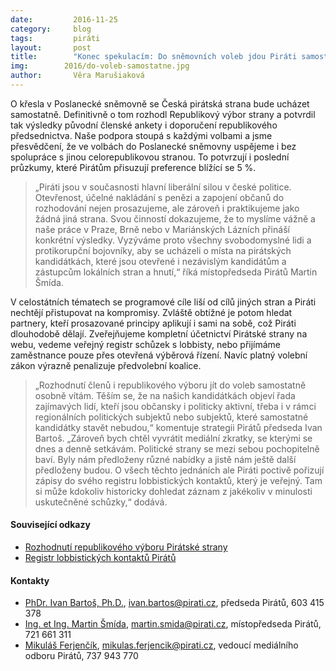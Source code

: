 ```yaml
---
date:         2016-11-25
category:     blog
tags:         piráti
layout:       post
title:        "Konec spekulacím: Do sněmovních voleb jdou Piráti samostatně." 
img:        2016/do-voleb-samostatne.jpg
author:       Věra Marušiaková
---
```


O křesla v Poslanecké sněmovně se Česká pirátská strana bude ucházet samostatně. Definitivně o tom rozhodl Republikový výbor strany a potvrdil tak výsledky původní členské ankety i doporučení republikového předsednictva. Naše podpora stoupá s každými volbami a jsme přesvědčení, že ve volbách do Poslanecké sněmovny uspějeme i bez spolupráce s jinou celorepublikovou stranou. To potvrzují i poslední průzkumy, které Pirátům přisuzují preference blížící se 5 %.

>„Piráti jsou v současnosti hlavní liberální silou v české politice. Otevřenost, účelné nakládání s penězi a zapojení občanů do rozhodování nejen prosazujeme, ale zároveň i praktikujeme jako žádná jiná strana. Svou činností dokazujeme, že to myslíme vážně a naše práce v Praze, Brně nebo v Mariánských Lázních přináší konkrétní výsledky. Vyzýváme proto všechny svobodomyslné lidi a protikorupční bojovníky, aby se ucházeli o místa na pirátských kandidátkách, které jsou otevřené i nezávislým kandidátům a zástupcům lokálních stran a hnutí,“ říká místopředseda Pirátů Martin Šmída.

V celostátních tématech se programové cíle liší od cílů jiných stran a Piráti nechtějí přistupovat na kompromisy. Zvláště obtížné je potom hledat partnery, kteří prosazované principy aplikují i sami na sobě, což Piráti dlouhodobě dělají. Zveřejňujeme kompletní účetnictví Pirátské strany na webu, vedeme veřejný registr schůzek s lobbisty, nebo přijímáme zaměstnance pouze přes otevřená výběrová řízení. Navíc platný volební zákon výrazně penalizuje předvolební koalice.

>„Rozhodnutí členů i republikového výboru jít do voleb samostatně osobně vítám. Těším se, že na našich kandidátkách objeví řada zajímavých lidí, kteří jsou občansky i politicky aktivní, třeba i v rámci regionálních politických subjektů nebo subjektů, které samostatné kandidátky stavět nebudou,“ komentuje strategii Pirátů předseda Ivan Bartoš. „Zároveň bych chtěl vyvrátit mediální zkratky, se kterými se dnes a denně setkávám. Politické strany se mezi sebou pochopitelně baví. Byly nám předloženy různé nabídky a jistě nám ještě další předloženy budou. O všech těchto jednáních ale Piráti poctivě pořizují zápisy do svého registru lobbistických kontaktů, který je veřejný. Tam si může kdokoliv historicky dohledat záznam z jakékoliv v minulosti uskutečněné schůzky,“ dodává.

#### Související odkazy 

* [Rozhodnutí republikového výboru Pirátské strany](https://forum.pirati.cz/hlasovani-republikoveho-vyboru-f578/rv-58-2016-rozhodnuti-o-samostatne-kandidatce-r-h-1-k-t35380.html#p478181)
* [Registr lobbistických kontaktů Pirátů](https://forum.pirati.cz/oznameni-f595/evidence-lobbistickych-kontaktu-t13315.html)

#### Kontakty

* [PhDr. Ivan Bartoš, Ph.D.](https://www.pirati.cz/lide/ivan_bartos), [ivan.bartos@pirati.cz](ivan.bartos@pirati.cz), předseda Pirátů, 603 415 378
* [Ing. et Ing. Martin Šmída](https://www.pirati.cz/lide/martin_smida), [martin.smida@pirati.cz](martin.smida@pirati.cz), místopředseda Pirátů, 721 661 311
* [Mikuláš Ferjenčík](https://www.pirati.cz/lide/mikulas_ferjencik), [mikulas.ferjencik@pirati.cz](mikulas.ferjencik@pirati.cz), vedoucí mediálního odboru Pirátů, 737 943 770
